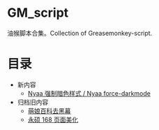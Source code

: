 # GM_script
油猴脚本合集。Collection of Greasemonkey-script.

# 目录
- 新内容
  - [Nyaa 强制暗色样式 / Nyaa force-darkmode](https://github.com/liulipack/GM_script/tree/master/Nyaa%20force-darkmode)
- 归档旧内容
  - [萌娘百科去黑幕](https://github.com/liulipack/GM_script/tree/master/archive/moegirl-Remove-shady)
  - [永硕 168 页面美化](https://github.com/liulipack/GM_script/tree/master/archive/prettify-ys168)
